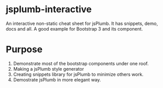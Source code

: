 jsplumb-interactive
===================

An interactive non-static cheat sheet for jsPlumb. It has snippets, demo, docs and all. A good example for Bootstrap 3 and its component.

Purpose
=======
 1. Demonstrate most of the bootstrap components under one roof.
 2. Making a jsPlumb style generator
 3. Creating snippets library for jsPlumb to minimize others work.
 4. Demostrate jsPlumb in more elegant way.
